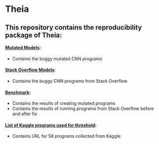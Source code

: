 # Theia

## This repository contains the reproducibility package of Theia:
#### [Mutated Models](https://github.com/confanonymous/Theia/tree/main/Mutated%20model):
* Contains the buggy mutated CNN programs
#### [Stack Overflow Models](https://github.com/confanonymous/Theia/tree/main/SOF):
* Contains the buggy CNN programs from Stack Overflow
#### [Benchmark](https://github.com/confanonymous/Theia/tree/main/Benchmark):
* Contains the results of creating mutated programs 
* Contains the results of running programs from Stack Overflow before and after fix
#### [List of Kaggle programs used for threshold](https://github.com/confanonymous/Theia/tree/main/Kaggle):
* Contains URL for 58 programs collected from Kaggle
